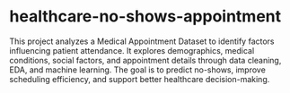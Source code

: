 # healthcare-no-shows-appointment
This project analyzes a Medical Appointment Dataset to identify factors influencing patient attendance. It explores demographics, medical conditions, social factors, and appointment details through data cleaning, EDA, and machine learning. The goal is to predict no-shows, improve scheduling efficiency, and support better healthcare decision-making.
